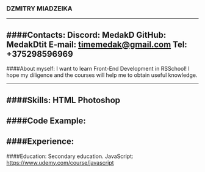 ### DZMITRY MIADZEIKA
---
####Contacts:
    Discord: MedakD
    GitHub: MedakDtit
    E-mail: timemedak@gmail.com
    Tel: +375298596969
---
####About myself:
I want to learn Front-End Development in RSSchool!  I hope my diligence and the courses will help me to obtain useful knowledge.

---
####Skills:
    HTML
    Photoshop
---
####Code Example:
---
####Experience:
---
####Education:
    Secondary education. 
    JavaScript:
    https://www.udemy.com/course/javascript